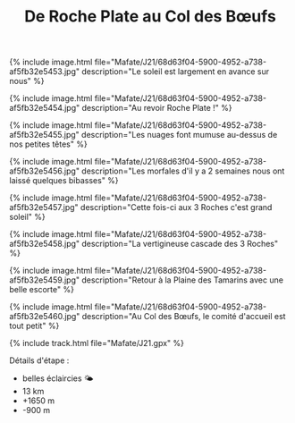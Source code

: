 ﻿---
title: "De Roche Plate au Col des Bœufs"
permalink: /Mafate/J21/
sidebar:
  nav: "mafate"
enable_tracks: true
---


{% include image.html file="Mafate/J21/68d63f04-5900-4952-a738-af5fb32e5453.jpg" description="Le soleil est largement en avance sur nous" %}

{% include image.html file="Mafate/J21/68d63f04-5900-4952-a738-af5fb32e5454.jpg" description="Au revoir Roche Plate !" %}

{% include image.html file="Mafate/J21/68d63f04-5900-4952-a738-af5fb32e5455.jpg" description="Les nuages font mumuse au-dessus de nos petites têtes" %}

{% include image.html file="Mafate/J21/68d63f04-5900-4952-a738-af5fb32e5456.jpg" description="Les morfales d'il y a 2 semaines nous ont laissé quelques bibasses" %}

{% include image.html file="Mafate/J21/68d63f04-5900-4952-a738-af5fb32e5457.jpg" description="Cette fois-ci aux 3 Roches c'est grand soleil" %}

{% include image.html file="Mafate/J21/68d63f04-5900-4952-a738-af5fb32e5458.jpg" description="La vertigineuse cascade des 3 Roches" %}

{% include image.html file="Mafate/J21/68d63f04-5900-4952-a738-af5fb32e5459.jpg" description="Retour à la Plaine des Tamarins avec une belle escorte" %}

{% include image.html file="Mafate/J21/68d63f04-5900-4952-a738-af5fb32e5460.jpg" description="Au Col des Bœufs, le comité d'accueil est tout petit" %}

{% include track.html file="Mafate/J21.gpx" %}

Détails d'étape :
* belles éclaircies :sun_behind_small_cloud:
* 13 km
* +1650 m
* -900 m
